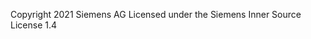<!--
SPDX-FileCopyrightText: 2022 Siemens AG

SPDX-License-Identifier: MIT
-->

Copyright 2021 Siemens AG
Licensed under the Siemens Inner Source License 1.4
